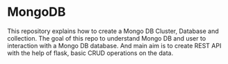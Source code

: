 # MongoDB
This repository explains how to create a Mongo DB  Cluster, Database and collection. The goal of this repo to understand Mongo DB and user to interaction with a Mongo DB database. And main aim is to create REST API with the help of flask,  basic CRUD operations on the data.
